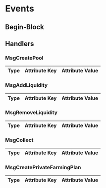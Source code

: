 <!-- order: 5 -->

# Events

## Begin-Block

## Handlers

### MsgCreatePool

| Type | Attribute Key | Attribute Value |
|------|---------------|-----------------|

### MsgAddLiquidity

| Type | Attribute Key | Attribute Value |
|------|---------------|-----------------|

### MsgRemoveLiquidity

| Type | Attribute Key | Attribute Value |
|------|---------------|-----------------|

### MsgCollect

| Type | Attribute Key | Attribute Value |
|------|---------------|-----------------|

### MsgCreatePrivateFarmingPlan

| Type | Attribute Key | Attribute Value |
|------|---------------|-----------------|
